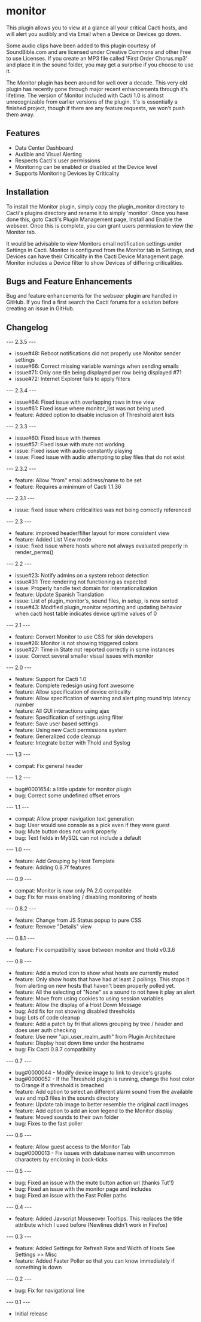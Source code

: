 # monitor

This plugin allows you to view at a glance all your critical Cacti hosts, and will alert you audibly and via Email when a Device or Devices go down.

Some audio clips have been added to this plugin courtesy of SoundBible.com and are licensed under Creative Commons and other Free to use Licenses.  If you create an MP3 file called 'First Order Chorus.mp3' and place it in the sound folder, you may get a surprise if you choose to use it.

The Monitor plugin has been around for well over a decade.  This very old plugin has recently gone through major recent enhancements through it's lifetime.  The version of Monitor included with Cacti 1.0 is almost unrecognizable from earlier versions of the plugin.  It's is essentially a finished project, though if there are any feature requests, we won't push them away.

## Features

* Data Center Dashboard
* Audible and Visual Alerting
* Respects Cacti's user permissions
* Monitoring can be enabled or disabled at the Device level
* Supports Monitoring Devices by Criticality

## Installation

To install the Monitor plugin, simply copy the plugin_monitor directory to Cacti's plugins directory and rename it to simply 'monitor'. Once you have done this, goto Cacti's Plugin Management page, Install and Enable the webseer. Once this is complete, you can grant users permission to view the Monitor tab.

It would be advisable to view Monitors email notification settings under Settings in Cacti.  Monitor is configured from the Monitor tab in Settings, and Devices can have their Criticality in the Cacti Device Management page.  Monitor includes a Device filter to show Devices of differing criticalities.

## Bugs and Feature Enhancements

Bug and feature enhancements for the webseer plugin are handled in GitHub. If you find a first search the Cacti forums for a solution before creating an issue in GitHub.

## Changelog
--- 2.3.5 ---
* issue#48: Reboot notifications did not properly use Monitor sender settings
* issue#66: Correct missing variable warnings when sending emails
* issue#71: Only one tile being displayed per row being displayed #71
* issue#72: Internet Explorer fails to apply filters

--- 2.3.4 ---
* issue#64: Fixed issue with overlapping rows in tree view
* issue#61: Fixed issue where monitor_list was not being used
* feature: Added option to disable inclusion of Threshold alert lists

--- 2.3.3 ---
* issue#60: Fixed issue with themes
* issue#57: Fixed issue with mute not working
* issue: Fixed issue with audio constantly playing
* issue: Fixed issue with audio attempting to play files that do not exist

--- 2.3.2 ---
* feature: Allow "from" email address/name to be set
* feature: Requires a minimum of Cacti 1.1.36

--- 2.3.1 ---
* issue: fixed issue where criticalities was not being correctly referenced

--- 2.3 ---
* feature: improved header/filter layout for more consistent view
* feature: Added List View mode
* issue: fixed issue where hosts where not always evaluated properly in render_perms()

--- 2.2 ---
* issue#23: Notify admins on a system reboot detection
* issue#31: Tree rendering not functioning as expected
* issue: Properly handle text domain for internationalization
* feature: Update Spanish Translation
* issue: List of plugin_monitor's, sound files, in setup, is now sorted
* issue#43: Modified plugin_monitor reporting and updating behavior when cacti host table indicates device uptime values of 0

--- 2.1 ---
* feature: Convert Monitor to use CSS for skin developers
* issue#26: Monitor is not showing triggered colors
* issue#27: Time in State not reported correctly in some instances
* issue: Correct several smaller visual issues with monitor

--- 2.0 ---
* feature: Support for Cacti 1.0
* feature: Complete redesign using font awesome
* feature: Allow specification of device criticality
* feature: Allow specification of warning and alert ping round trip latency number
* feature: All GUI interactions using ajax
* feature: Specification of settings using filter
* feature: Save user based settings
* feature: Using new Cacti permissions system
* feature: Generalized code cleanup
* feature: Integrate better with Thold and Syslog

--- 1.3 ---
* compat: Fix general header

--- 1.2 ---
* bug#0001654: a little update for monitor plugin 
* bug: Correct some undefined offset errors

--- 1.1 ---
* compat: Allow proper navigation text generation
* bug: User would see console as a pick even if they were guest
* bug: Mute button does not work properly
* bug: Text fields in  MySQL can not include a default

--- 1.0 ---
* feature: Add Grouping by Host Template
* feature: Adding 0.8.7f features

--- 0.9 ---
* compat: Monitor is now only PA 2.0 compatible
* bug: Fix for mass enabling / disabling monitoring of hosts

--- 0.8.2 ---
* feature: Change from JS Status popup to pure CSS
* feature: Remove "Details" view

--- 0.8.1 ---
* feature: Fix compatibility issue between monitor and thold v0.3.6

--- 0.8 ---
* feature: Add a muted icon to show what hosts are currently muted
* feature: Only show hosts that have had at least 2 pollings.  This stops it from alerting on new hosts that haven't been properly polled yet.
* feature: All the selecting of "None" as a sound to not have it play an alert
* feature: Move from using cookies to using session variables
* feature: Allow the display of a Host Down Message
* bug: Add fix for not showing disabled thresholds
* bug: Lots of code cleanup
* feature: Add a patch by fri that allows grouping by tree / header and does user auth checking
* feature: Use new "api_user_realm_auth" from Plugin Architecture
* feature: Display host down time under the hostname
* bug: Fix Cacti 0.8.7 compatibility

--- 0.7 ---
* bug#0000044 - Modify device image to link to device's graphs
* bug#0000052 - If the Threshold plugin is running, change the host color to Orange if a threshold is breached
* feature: Add option to select an different alarm sound from the available wav and mp3 files in the sounds directory
* feature: Update tab image to better resemble the original cacti images
* feature: Add option to add an icon legend to the Monitor display
* feature: Moved sounds to their own folder
* bug: Fixes to the fast poller

--- 0.6 ---
* feature: Allow guest access to the Monitor Tab
* bug#0000013 - Fix issues with database names with uncommon characters by enclosing in back-ticks

--- 0.5 ---
* bug: Fixed an issue with the mute button action url (thanks Tut'!)
* bug: Fixed an issue with the monitor page and includes
* bug: Fixed an issue with the Fast Poller paths

--- 0.4 ---
* feature: Added Javscript Mouseover Tooltips.  This replaces the title attribute which I used before (Newlines didn't work in Firefox)

--- 0.3 ---
* feature: Added Settings for Refresh Rate and Width of Hosts See Settings >> Misc
* feature: Added Faster Poller so that you can know immediately if something is down
           
--- 0.2 ---
* bug: Fix for navigational line

--- 0.1 ---
* Initial release
